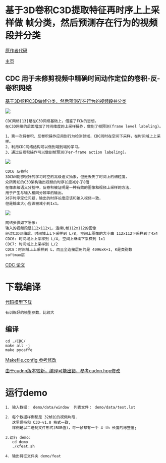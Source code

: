 # 基于3D卷积C3D提取特征再时序上上采样做 帧分类，然后预测存在行为的视频段并分类
[原作者代码](https://bitbucket.org/columbiadvmm/cdc/src)

[主页](http://www.ee.columbia.edu/ln/dvmm/researchProjects/cdc/cdc.html)

## CDC 用于未修剪视频中精确时间动作定位的卷积-反-卷积网络
[基于3D卷积C3D做帧分类，然后预测存在行为的视频段并分类](http://www.columbia.edu/~zs2262/files/research/cvpr17_CDC_zheng_slides.pdf)

![](https://img-blog.csdn.net/20180308102108902?watermark/2/text/aHR0cDovL2Jsb2cuY3Nkbi5uZXQvbmNsZ3NqMTAyOA==/font/5a6L5L2T/fontsize/400/fill/I0JBQkFCMA==/dissolve/70)


    CDC网络[13]是在C3D网络基础上，借鉴了FCN的思想。
    在C3D网络的后面增加了时间维度的上采样操作，做到了帧预测(frame level labeling)。
    
    1、第一次将卷积、反卷积操作应用到行为检测领域，CDC同时在空间下采样，在时间域上上采样。
    2、利用CDC网络结构可以做到端到端的学习。
    3、通过反卷积操作可以做到帧预测(Per-frame action labeling)。
![](https://img-blog.csdn.net/20180309224720118)

    CDC6 反卷积   
    3DCNN能够很好的学习时空的高级语义抽象，但是丢失了时间上的细粒度，
    众所周知的C3D架构输出视频的时序长度减小了8倍
    在像素级语义分割中，反卷积被证明是一种有效的图像和视频上采样的方法，
    用于产生与输入相同分辨率的输出。
    对于时序定位问题，输出的时序长度应该和输入视频一致，
    但是输出大小应该被减小到1x1。
![](https://img-blog.csdn.net/20180122152736012)
   
    网络步骤如下所示:
    输入的视频段是112x112xL，连续L帧112x112的图像
    经过C3D网络后，时间域上L下采样到 L/8, 空间上图像的大小由 112x112下采样到了4x4
    CDC6: 时间域上上采样到 L/4, 空间上继续下采样到 1x1
    CDC7: 时间域上上采样到 L/2
    CDC8：时间域上上采样到 L，而且全连接层用的是 4096xK+1, K是类别数
    softmax层
[ CDC 论文](http://dvmmweb.cs.columbia.edu/files/CVPR17_Zheng_CDC.pdf)

# 下载编译

[代码模型下载](https://bitbucket.org/columbiadvmm/cdc/downloads/)

    有训练好的模型参数，比较大
    
## 编译 
    cd ./CDC/
    make all -j
    make pycaffe
    
[Makefile.config 参考修改](https://github.com/Ewenwan/MVision/blob/master/darknect/caffe/caffe_src_change/Makefile.config)

[由于cudnn版本较新，编译可能出错，参考cudnn.hpp修改](https://github.com/Ewenwan/MVision/blob/master/darknect/caffe/caffe_src_change/cudnn.hpp)

# 运行demo
    1. 输入数据： demo/data/window  列表文件： demo/data/test.lst

    2. 每个数据样例都是 32帧长的视频片段. 
       这里保持和 C3D-v1.0 格式一致, 
       样例是以二进制文件形式(RGB值)，每一帧都有一个 4-th 长度的标签值;

    3.运行 demo: 
       cd demo
       ./xfeat.sh

    4. 输出特征文件夹 demo/feat



